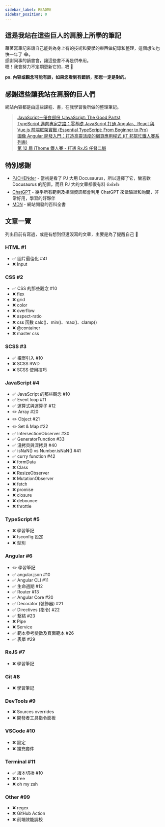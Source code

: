 ```yaml
---
sidebar_label: README
sidebar_position: 0
---
```


## 這是我站在這些巨人的肩膀上所學的筆記

藉著寫筆記來讓自己能夠為身上有的技術和要學的東西做紀錄和整理，這個想法也快一年了 😂。<br />
感謝同事的讀書會，讓這些書不再是供奉用。<br />
嗯！我會努力不定期更新它的...吧 👊

**ps. 內容或觀念可能有誤，如果您看到有錯誤，那您一定是對的。**

## 感謝這些讓我站在肩膀的巨人們

網站內容都是由這些課程、書，在我學習後所做的整理筆記。

> [JavaScript－優良部份 (JavaScript: The Good Parts)](https://www.tenlong.com.tw/products/9789866840272)<br /> [TypeScript 邁向專家之路：零基礎 JavaScript 打通 Angular、React 與 Vue.js 前端框架實戰 (Essential TypeScript: From Beginner to Pro)](https://www.tenlong.com.tw/products/9789863126904)<br /> [圖像 Angular 開發入門：打造高靈活度的網頁應用程式 (iT 邦幫忙鐵人賽系列書)](https://www.tenlong.com.tw/products/9789864349821)<br /> [第 12 屆 iThome 鐵人賽 - 打通 RxJS 任督二脈](https://ithelp.ithome.com.tw/articles/10237728)

## 特別感謝

- [PJCHENder](https://pjchender.dev/) - 當初是看了 PJ 大用 Docusaurus，所以選擇了它，蠻喜歡 Docusaurus 的配置。而且 PJ 大的文章都很有料 👍👍👍
- [ChatGPT](https://chat.openai.com/) - 幾乎所有範例及相關資訊都會利用 ChatGPT 來做驗證和詢問，非常好用，學習的好夥伴
- [MDN](https://developer.mozilla.org/en-US/docs/Learn) - 網站開發的百科全書

## 文章一覽

列出目前有寫過，或是有想到但還沒寫的文章，主要是為了提醒自己 🤣

### HTML #1

- ✅ 圖片最佳化 #41
- ❌ Input

### CSS #2

- ✅ CSS 的那些觀念 #10
- ❌ flex
- ❌ grid
- ❌ color
- ❌ overflow
- ❌ aspect-ratio
- ❌ css 函數 calc()、min()、max()、clamp()
- ❌ @container
- ❌ master css

### SCSS #3

- ✅ 檔案引入 #10
- ❌ SCSS RWD
- ❌ SCSS 使用技巧

### JavaScript #4

- ✅ JavaScript 的那些觀念 #10
- ✅ Event loop #11
- ✅ 運算式與運算子 #12
- ✏️ Array #20
- ✏️ Object #21
- ✏️ Set & Map #22
- ✅ IntersectionObserver #30
- ✅ GeneratorFunction #33
- ✅ 淺拷貝與深拷貝 #40
- ✅ isNaN() vs Number.isNaN() #41
- ✅ curry function #42
- ❌ formData
- ❌ Class
- ❌ ResizeObserver
- ❌ MutationObserver
- ❌ fetch
- ❌ promise
- ❌ closure
- ❌ debounce
- ❌ throttle

### TypeScript #5

- ❌ 學習筆記
- ❌ tsconfig 設定
- ❌ 型別

### Angular #6

- ✏️ 學習筆記
- ✅ angular.json #10
- ✅ Angular CLI #11
- ✅ 生命週期 #12
- ✅ Router #13
- ✅ Angular Core #20
- ✅ Decorator (裝飾器) #21
- ✅ Directives (指令) #22
- ✅ 繫結 #23
- ❌ Pipe
- ❌ Service
- ✅ 範本參考變數及頁面範本 #26
- ✅ 表單 #29

### RxJS #7

- ❌ 學習筆記

### Git #8

- ❌ 學習筆記

### DevTools #9

- ❌ Sources overrides
- ❌ 開發者工具指令面板

### VSCode #10

- ❌ 設定
- ❌ 擴充套件

### Terminal #11

- ✅ 版本切換 #10
- ❌ tree
- ❌ oh my zsh

### Other #99

- ❌ regex
- ❌ GitHub Action
- ❌ 前端效能調校
